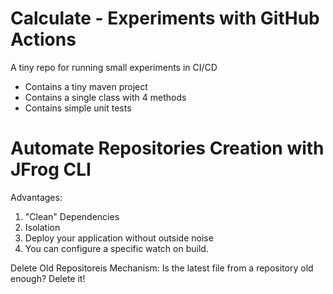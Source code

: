 # Calculate - Experiments with GitHub Actions
A tiny repo for running small experiments in CI/CD
  
- Contains a tiny maven project
- Contains a single class with 4 methods
- Contains simple unit tests

# Automate Repositories Creation with JFrog CLI

Advantages:
1) "Clean" Dependencies
2) Isolation
3) Deploy your application without outside noise
4) You can configure a specific watch on build.

Delete Old Repositoreis Mechanism: Is the latest file from a repository old enough? Delete it!
